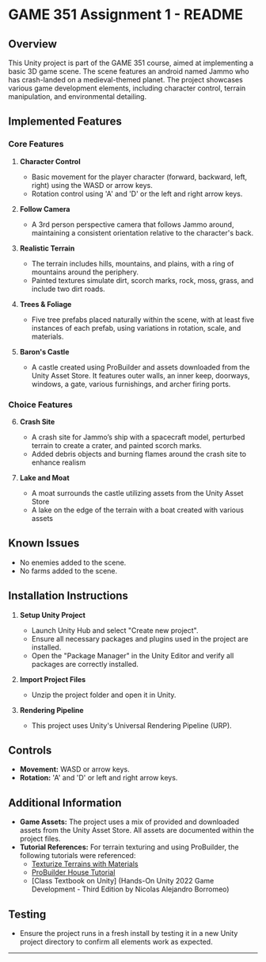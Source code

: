 # GAME 351 Assignment 1 - README

## Overview
This Unity project is part of the GAME 351 course, aimed at implementing a basic 3D game scene. The scene features an android named Jammo who has crash-landed on a medieval-themed planet. The project showcases various game development elements, including character control, terrain manipulation, and environmental detailing.

## Implemented Features

### Core Features

1. **Character Control**
   - Basic movement for the player character (forward, backward, left, right) using the WASD or arrow keys.
   - Rotation control using 'A' and 'D' or the left and right arrow keys.

2. **Follow Camera**
   - A 3rd person perspective camera that follows Jammo around, maintaining a consistent orientation relative to the character's back.

3. **Realistic Terrain**
   - The terrain includes hills, mountains, and plains, with a ring of mountains around the periphery.
   - Painted textures simulate dirt, scorch marks, rock, moss, grass, and include two dirt roads.

4. **Trees & Foliage**
   - Five tree prefabs placed naturally within the scene, with at least five instances of each prefab, using variations in rotation, scale, and materials.

5. **Baron's Castle**
   - A castle created using ProBuilder and assets downloaded from the Unity Asset Store. It features outer walls, an inner keep, doorways, windows, a gate, various furnishings, and archer firing ports.

### Choice Features

6. **Crash Site**
   - A crash site for Jammo’s ship with a spacecraft model, perturbed terrain to create a crater, and painted scorch marks.
   - Added debris objects and burning flames around the crash site to enhance realism
  
7. **Lake and Moat**
   - A moat surrounds the castle utilizing assets from the Unity Asset Store
   - A lake on the edge of the terrain with a boat created with various assets

## Known Issues
- No enemies added to the scene.
- No farms added to the scene.

## Installation Instructions

1. **Setup Unity Project**
   - Launch Unity Hub and select "Create new project".
   - Ensure all necessary packages and plugins used in the project are installed.
   - Open the "Package Manager" in the Unity Editor and verify all packages are correctly installed.

2. **Import Project Files**
   - Unzip the project folder and open it in Unity.

3. **Rendering Pipeline**
   - This project uses Unity's Universal Rendering Pipeline (URP).

## Controls

- **Movement:** WASD or arrow keys.
- **Rotation:** 'A' and 'D' or left and right arrow keys.

## Additional Information

- **Game Assets:** The project uses a mix of provided and downloaded assets from the Unity Asset Store. All assets are documented within the project files.
- **Tutorial References:** For terrain texturing and using ProBuilder, the following tutorials were referenced:
  - [Texturize Terrains with Materials](https://learn.unity.com/tutorial/texturize-terrains-with-materials)
  - [ProBuilder House Tutorial](http://www.procore3d.com/pb-house-tutorial/)
  - [Class Textbook on Unity] (Hands-On Unity 2022 Game Development - Third Edition by Nicolas Alejandro Borromeo)

## Testing

- Ensure the project runs in a fresh install by testing it in a new Unity project directory to confirm all elements work as expected.

---

